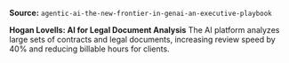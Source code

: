 **Source:** `agentic-ai-the-new-frontier-in-genai-an-executive-playbook`

**Hogan Lovells: AI for Legal Document Analysis**
The AI platform analyzes large sets of contracts and legal documents, increasing review speed by 40% and reducing billable hours for clients.
